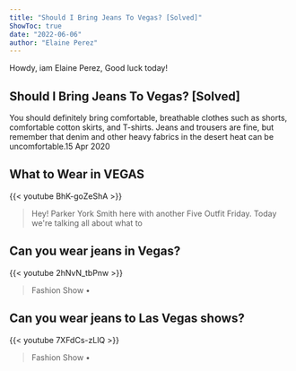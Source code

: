 ```yaml
---
title: "Should I Bring Jeans To Vegas? [Solved]"
ShowToc: true 
date: "2022-06-06"
author: "Elaine Perez" 
---
```


Howdy, iam Elaine Perez, Good luck today!
## Should I Bring Jeans To Vegas? [Solved]
You should definitely bring comfortable, breathable clothes such as shorts, comfortable cotton skirts, and T-shirts. Jeans and trousers are fine, but remember that denim and other heavy fabrics in the desert heat can be uncomfortable.15 Apr 2020

## What to Wear in VEGAS
{{< youtube BhK-goZeShA >}}
>Hey! Parker York Smith here with another Five Outfit Friday. Today we're talking all about what to 

## Can you wear jeans in Vegas?
{{< youtube 2hNvN_tbPnw >}}
>Fashion Show • 

## Can you wear jeans to Las Vegas shows?
{{< youtube 7XFdCs-zLlQ >}}
>Fashion Show • 

